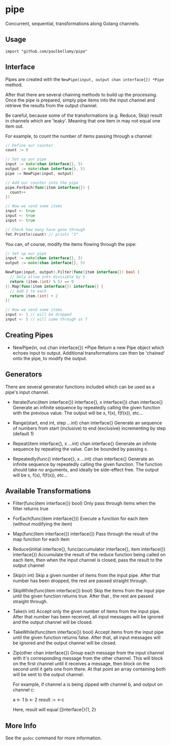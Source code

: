 # pipe

Concurrent, sequential, transformations along Golang channels.

## Usage

```
import "github.com/paulbellamy/pipe"
```

## Interface

Pipes are created with the ```NewPipe(input, output chan interface{}) *Pipe``` method.

After that there are several chaining methods to build up the processing. Once the pipe is prepared, simply pipe items into the input channel and retrieve the results from the output channel.

Be careful, because some of the transformations (e.g. Reduce, Skip) result in channels which are 'leaky'. Meaning that one item in may not equal one item out.

For example, to count the number of items passing through a channel:

```Go
// Define our counter
count := 0

// Set up our pipe
input := make(chan interface{}, 5)
output := make(chan interface{}, 5)
pipe := NewPipe(input, output)

// Add our counter into the pipe
pipe.ForEach(func(item interface{}) {
  count++
})

// Now we send some items
input <- true
input <- true
input <- true

// Check how many have gone through
fmt.Println(count) // prints "3"
```

You can, of course, modify the items flowing through the pipe:

```Go
// Set up our pipe
input := make(chan interface{}, 5)
output := make(chan interface{}, 5)

NewPipe(input, output).Filter(func(item interface{}) bool {
  // Only allow ints divisible by 5
  return (item.(int) % 5) == 0
}).Map(func(item interface{}) interface{} {
  // Add 2 to each
  return item.(int) + 2
})

// Now we send some items
input <- 1 // will be dropped
input <- 5 // will come through as 7
```

## Creating Pipes

* NewPipe(in, out chan interface{}) *Pipe
    Return a new Pipe object which echoes input to output. Additional
    transformations can then be 'chained' onto the pipe, to modify the output.

## Generators

There are several generator functions included which can be used as a pipe's
input channel.

* Iterate(func(item interface{}) interface{}, x interface{}) chan interface{}
    Generate an infinite sequence by repeatedly calling the given function
    with the previous value. The output will be x, f(x), f(f(x)), etc...

* Range(start, end int, step ...int) chan interface{}
    Generate an sequence of numbers from start (inclusive) to end
    (exclusive) incrementing by step (default 1)

* Repeat(item interface{}, x ...int) chan interface{}
    Generate an infinite sequence by repeating the value. Can be bounded by
    passing x.

* Repeatedly(func() interface{}, x ...int) chan interface{}
    Generate an infinite sequence by repeatedly calling the given function.
    The function should take no arguments, and ideally be side-effect free.
    The output will be x, f(x), f(f(x)), etc...

## Available Transformations

* Filter(func(item interface{}) bool)
    Only pass through items when the filter returns true

* ForEach(func(item interface{}))
    Execute a function for each item (without modifying the item)

* Map(func(item interface{}) interface{})
    Pass through the result of the map function for each item

* Reduce(initial interface{}, func(accumulator interface{}, item interface{}) interface{})
    Accumulate the result of the reduce function being called on each item,
    then when the input channel is closed, pass the result to the output
    channel

* Skip(n int)
    Skip a given number of items from the input pipe. After that number has
    been dropped, the rest are passed straight through.

* SkipWhile(func(item interface{}) bool)
    Skip the items from the input pipe until the given function returns
    true. After that , the rest are passed straight through.

* Take(n int)
    Accept only the given number of items from the input pipe. After that
    number has been received, all input messages will be ignored and the
    output channel will be closed.

* TakeWhile(func(item interface{}) bool)
    Accept items from the input pipe until the given function returns false.
    After that, all input messages will be ignored and the output channel
    will be closed.

* Zip(other chan interface{})
    Group each message from the input channel with it's corresponding
    message from the other channel. This will block on the first channel
    until it receives a message, then block on the second until it gets one
    from there. At that point an array containing both will be sent to the
    output channel.

    For example, if channel a is being zipped with channel b, and output on
    channel c:

  a <- 1
  b <- 2
  result := <-c

    Here, result will equal []interface{}{1, 2}

## More Info

See the ```godoc``` command for more information.
